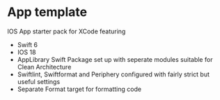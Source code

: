# App template

IOS App starter pack for XCode featuring

  * Swift 6
  * IOS 18
  * AppLibrary Swift Package set up with seperate modules suitable for Clean Architecture
  * Swiftlint, Swiftformat and Periphery configured with fairly strict but useful settings
  * Separate Format target for formatting code

